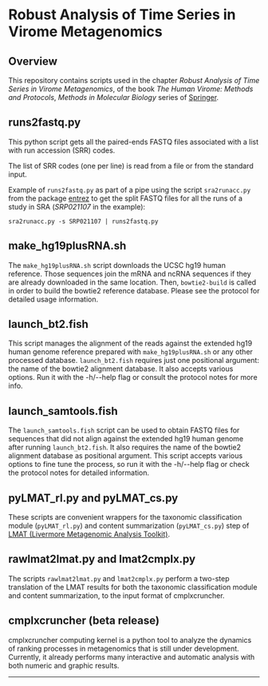 # Robust Analysis of Time Series in Virome Metagenomics

## Overview

This repository contains scripts used in the chapter _Robust Analysis of Time Series in Virome Metagenomics_, of the book _The Human Virome: Methods and Protocols_, _Methods in Molecular Biology_ series of [Springer](http://www.springer.com/).

## runs2fastq.py

This python script gets all the paired-ends FASTQ files associated with a list with run accession (SRR) codes. 

The list of SRR codes (one per line) is read from a file or from the standard input.

Example of `runs2fastq.py` as part of a pipe using the script `sra2runacc.py` from the package [entrez](https://github.com/jordibc/entrez) to get the split FASTQ files for all the runs of a study in SRA (_SRP021107_ in the example):

```
sra2runacc.py -s SRP021107 | runs2fastq.py
```

## make_hg19plusRNA.sh

The `make_hg19plusRNA.sh` script downloads the UCSC hg19 human reference. Those sequences join the mRNA and ncRNA sequences if they are already downloaded in the same location. Then, `bowtie2-build` is called in order to build the bowtie2 reference database. Please see the protocol for detailed usage information.

## launch_bt2.fish

This script manages the alignment of the reads against the extended hg19 human genome reference prepared with `make_hg19plusRNA.sh` or any other processed database. `launch_bt2.fish` requires just one positional argument: the name of the bowtie2 alignment database. It also accepts various options. Run it with the  -h/--help flag or consult the protocol notes for more info.

## launch_samtools.fish

The `launch_samtools.fish` script can be used to obtain FASTQ files for sequences that did not align against the extended hg19 human genome after running `launch_bt2.fish`. It also requires the name of the bowtie2 alignment database as positional argument. This script accepts various options to fine tune the process, so run it with the  -h/--help flag or check the protocol notes for detailed information.

## pyLMAT_rl.py and pyLMAT_cs.py 

These scripts are convenient wrappers for the taxonomic classification module (`pyLMAT_rl.py`) and content summarization (`pyLMAT_cs.py`) step of [LMAT (Livermore Metagenomic Analysis Toolkit)](https://github.com/LivGen/LMAT).

## rawlmat2lmat.py and lmat2cmplx.py

The scripts `rawlmat2lmat.py` and `lmat2cmplx.py` perform a two-step translation of the LMAT results for both the taxonomic classification module and content summarization, to the input format of cmplxcruncher.

## cmplxcruncher (beta release)

cmplxcruncher computing kernel is a python tool to analyze the dynamics of ranking processes in metagenomics that is still under development. Currently, it already performs many interactive and automatic analysis with both numeric and graphic results.

____
